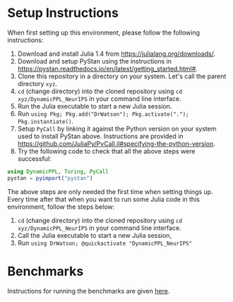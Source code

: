 # Setup Instructions

When first setting up this environment, please follow the following instructions:

1. Download and install Julia 1.4 from https://julialang.org/downloads/.
2. Download and setup PyStan using the instructions in https://pystan.readthedocs.io/en/latest/getting_started.html#.
3. Clone this repository in a directory on your system. Let's call the parent directory `xyz`.
4. `cd` (change directory) into the cloned repository using `cd xyz/DynamicPPL_NeurIPS` in your command line interface.
5. Run the Julia executable to start a new Julia session.
6. Run `using Pkg; Pkg.add("DrWatson"); Pkg.activate("."); Pkg.instantiate()`.
7. Setup `PyCall` by linking it against the Python version on your system used to install PyStan above. Instructions are provided in https://github.com/JuliaPy/PyCall.jl#specifying-the-python-version.
8. Try the following code to check that all the above steps were successful:
```julia
using DynamicPPL, Turing, PyCall
pystan = pyimport("pystan")
```

The above steps are only needed the first time when setting things up. Every time after that when you want to run some Julia code in this environment, follow the steps below:
1. `cd` (change directory) into the cloned repository using `cd xyz/DynamicPPL_NeurIPS` in your command line interface.
2. Call the Julia executable to start a new Julia session,
3. Run `using DrWatson; @quickactivate "DynamicPPL_NeurIPS"`

# Benchmarks

Instructions for running the benchmarks are given [here](benchmarks/README.md).
